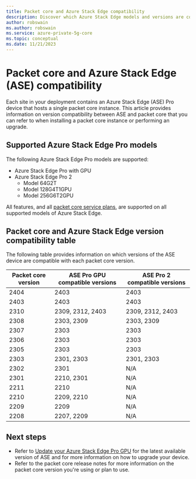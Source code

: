 ```yaml
---
title: Packet core and Azure Stack Edge compatibility
description: Discover which Azure Stack Edge models and versions are compatible with each packet core version
author: robswain
ms.author: robswain
ms.service: azure-private-5g-core
ms.topic: conceptual
ms.date: 11/21/2023
---
```


# Packet core and Azure Stack Edge (ASE) compatibility

Each site in your deployment contains an Azure Stack Edge (ASE) Pro device that hosts a single packet core instance. This article provides information on version compatibility between ASE and packet core that you can refer to when installing a packet core instance or performing an upgrade.

## Supported Azure Stack Edge Pro models

The following Azure Stack Edge Pro models are supported:

- Azure Stack Edge Pro with GPU
- Azure Stack Edge Pro 2
  - Model 64G2T
  - Model 128G4T1GPU
  - Model 256G6T2GPU

All features, and all [packet core service plans](modify-service-plan.md), are supported on all supported models of Azure Stack Edge.

## Packet core and Azure Stack Edge version compatibility table

The following table provides information on which versions of the ASE device are compatible with each packet core version.

| Packet core version  | ASE Pro GPU compatible versions  | ASE Pro 2 compatible versions |
|-----|-----|-----|
| 2404 | 2403 | 2403 | 
| 2403 | 2403 | 2403 | 
| 2310 | 2309, 2312, 2403 | 2309, 2312, 2403 |
| 2308 | 2303, 2309 | 2303, 2309 |
| 2307 | 2303 | 2303 |
| 2306 | 2303 | 2303 |
| 2305 | 2303 | 2303 |
| 2303 | 2301, 2303  | 2301, 2303 |
| 2302 | 2301  | N/A |
| 2301 | 2210, 2301  | N/A |
| 2211 | 2210  | N/A |
| 2210 | 2209, 2210  | N/A |
| 2209 | 2209  | N/A |
| 2208 | 2207, 2209  | N/A |

## Next steps

- Refer to [Update your Azure Stack Edge Pro GPU](../databox-online/azure-stack-edge-gpu-install-update.md) for the latest available version of ASE and for more information on how to upgrade your device.
- Refer to the packet core release notes for more information on the packet core version you're using or plan to use.
